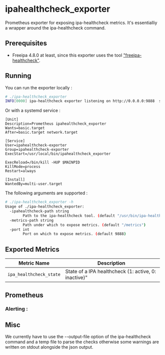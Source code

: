 # ipahealthcheck_exporter

Prometheus exporter for exposing ipa-healthcheck metrics. It's essentialliy a wrapper around the ipa-healthcheck command.


## Prerequisites

 * Freeipa 4.8.0 at least, since this exporter uses the tool ["freeipa-healthcheck"](https://github.com/freeipa/freeipa-healthcheck).

## Running

You can run the exporter locally :

```sh
# ./ipa-healthcheck_exporter 
INFO[0000] ipa-healthcheck exporter listening on http://0.0.0.0:9888  source="ipahealthcheck_exporter.go:139"
```

Or with a systemd service :

```
[Unit]
Description=Prometheus ipahealthcheck_exporter
Wants=basic.target
After=basic.target network.target

[Service]
User=ipahealthcheck-exporter
Group=ipahealthcheck-exporter
ExecStart=/usr/local/bin/ipahealthcheck_exporter

ExecReload=/bin/kill -HUP $MAINPID
KillMode=process
Restart=always

[Install]
WantedBy=multi-user.target
```

The following arguments are supported :

```sh
# ./ipa-healthcheck_exporter -h
Usage of ./ipa-healthcheck_exporter:
  -ipahealthcheck-path string
    	Path to the ipa-healthcheck tool. (default "/usr/bin/ipa-healthcheck")
  -metrics-path string
    	Path under which to expose metrics. (default "/metrics")
  -port int
    	Port on which to expose metrics. (default 9888)
```

## Exported Metrics

| Metric Name                                         | Description                                                                     |
| --------------------------------------------------- | ------------------------------------------------------------------------------- |
| `ipa_healthcheck_state`                             | State of a IPA healthcheck (1: active, 0: inactive)"                            |


## Prometheus

### Alerting :

## Misc

We currently have to use the --output-file option of the ipa-healthcheck command and a temp file to parse the checks otherwise some warnings are written on stdout alongside the json output.
